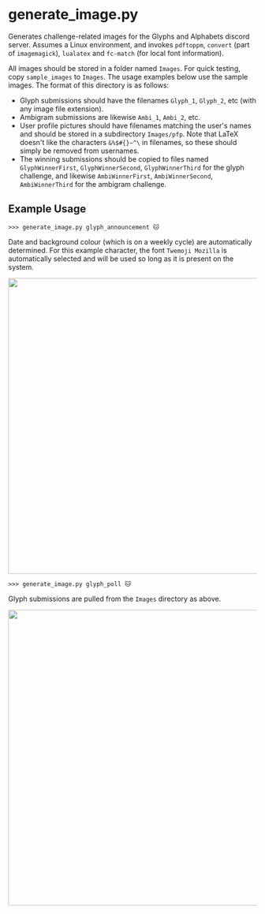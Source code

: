 # generate_image.py

Generates challenge-related images for the Glyphs and Alphabets discord server. Assumes a Linux environment, and invokes `pdftoppm`, `convert` (part of `imagemagick`), `lualatex` and `fc-match` (for local font information). 

All images should be stored in a folder named `Images`. For quick testing, copy `sample_images` to `Images`. The usage examples below use the sample images. The format of this directory is as follows:

* Glyph submissions should have the filenames `Glyph_1`, `Glyph_2`, etc (with any image file extension).
* Ambigram submissions are likewise `Ambi_1`, `Ambi_2`, etc.
* User profile pictures should have filenames matching the user's names and should be stored in a subdirectory `Images/pfp`. Note that LaTeX doesn't like the characters `&%$#{}~^\` in filenames, so these should simply be removed from usernames.
* The winning submissions should be copied to files named `GlyphWinnerFirst`, `GlyphWinnerSecond`, `GlyphWinnerThird` for the glyph challenge, and likewise `AmbiWinnerFirst`, `AmbiWinnerSecond`, `AmbiWinnerThird` for the ambigram challenge. 


## Example Usage
```
>>> generate_image.py glyph_announcement 🐱
```
Date and background colour (which is on a weekly cycle) are automatically determined. For this example character, the font `Twemoji Mozilla` is automatically selected and will be used so long as it is present on the system.
<div align=center><img src="https://github.com/sungodmoth/generate_image/assets/128005279/cbc64190-32ca-4b1c-940d-b26d79210a89" width="600"/></div>

```
>>> generate_image.py glyph_poll 🐱
```
Glyph submissions are pulled from the `Images` directory as above. 
<div align=center><img src="https://github.com/sungodmoth/generate_image/assets/128005279/cfbc01c4-ffac-46bf-b0f3-b6369d6e3360" width="600"/></div>

<!---
![glyph_poll](https://github.com/sungodmoth/generate_image/assets/128005279/cfbc01c4-ffac-46bf-b0f3-b6369d6e3360)
![glyph_first](https://github.com/sungodmoth/generate_image/assets/128005279/808ddae7-d250-4bca-acd3-7ce6d2d28630)
![glyph_second](https://github.com/sungodmoth/generate_image/assets/128005279/9d66f9e9-7ee2-4bda-b305-e7c6267bffce)
![glyph_third](https://github.com/sungodmoth/generate_image/assets/128005279/1050f16d-1fde-4d0a-aa2a-2fadaaf52216)
![glyph_suggestions](https://github.com/sungodmoth/generate_image/assets/128005279/f9f62a26-f608-4e8b-906e-d656f28cf759)
--->
